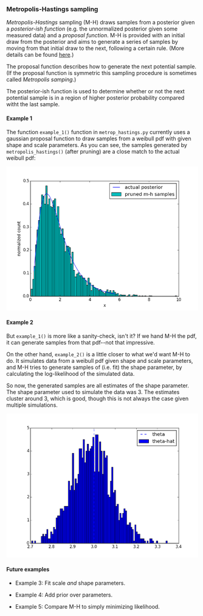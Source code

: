 ### Metropolis-Hastings sampling

_Metropolis-Hastings_ sampling (M-H) draws samples from a posterior given a _posterior-ish function_ (e.g. the unnormalized posterior given some measured data) and a _proposal function_. M-H is provided with an initial draw from the posterior and aims to generate a series of samples by moving from that initial draw to the next, following a certain rule. (More details can be found [here](http://www.journalofvision.org/content/5/5/8.short).)

The proposal function describes how to generate the next potential sample. (If the proposal function is symmetric this sampling procedure is sometimes called _Metropolis samping_.)

The posterior-ish function is used to determine whether or not the next potential sample is in a region of higher posterior probability compared witht the last sample.

#### Example 1

The function `example_1()` function in `metrop_hastings.py` currently uses a gaussian proposal function to draw samples from a weibull pdf with given shape and scale parameters. As you can see, the samples generated by `metropolis_hastings()` (after pruning) are a close match to the actual weibull pdf:

![Example of posterior samples from M-H](/img/example-1.png?raw=true "Example of posterior samples from M-H")

#### Example 2

But `example_1()` is more like a sanity-check, isn't it? If we hand M-H the pdf, it can generate samples from that pdf--not that impressive.

On the other hand, `example_2()` is a little closer to what we'd want M-H to do. It simulates data from a weibull pdf given shape and scale parameters, and M-H tries to generate samples of (i.e. fit) the shape parameter, by calculating the log-likelihood of the simulated data.

So now, the generated samples are all estimates of the shape parameter. The shape parameter used to simulate the data was 3. The estimates cluster around 3, which is good, though this is not always the case given multiple simulations.

![Example of posterior samples from M-H](/img/example-2.png?raw=true "Example of posterior samples from M-H")

#### Future examples

* Example 3: Fit scale _and_ shape parameters.

* Example 4: Add prior over parameters.

* Example 5: Compare M-H to simply minimizing likelihood.
